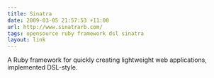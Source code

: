 ```yaml
---
title: Sinatra
date: 2009-03-05 21:57:53 +11:00
url: http://www.sinatrarb.com/
tags: opensource ruby framework dsl sinatra
layout: link
---
```

A Ruby framework for quickly creating lightweight web applications, implemented DSL-style.
